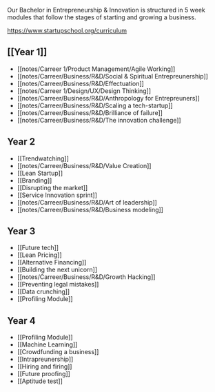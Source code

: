 Our Bachelor in Entrepreneurship & Innovation is structured in 5 week modules that follow the stages of starting and growing a business.



https://www.startupschool.org/curriculum


## [[Year 1]]
* [[notes/Carreer 1/Product Management/Agile Working]]
* [[notes/Carreer/Business/R&D/Social & Spiritual Entrepreunership]]
* [[notes/Carreer/Business/R&D/Effectuation]]
* [[notes/Carreer 1/Design/UX/Design Thinking]]
* [[notes/Carreer/Business/R&D/Anthropology for Entrepreuners]]
* [[notes/Carreer/Business/R&D/Scaling a tech-startup]]
* [[notes/Carreer/Business/R&D/Brilliance of failure]]
* [[notes/Carreer/Business/R&D/The innovation challenge]]

## Year 2
* [[Trendwatching]]
* [[notes/Carreer/Business/R&D/Value Creation]]
* [[Lean Startup]]
* [[Branding]]
* [[Disrupting the market]]
* [[Service Innovation sprint]]
* [[notes/Carreer/Business/R&D/Art of leadership]]
* [[notes/Carreer/Business/R&D/Business modeling]]

## Year 3
* [[Future tech]]
* [[Lean Pricing]]
* [[Alternative Financing]]
* [[Building the next unicorn]]
* [[notes/Carreer/Business/R&D/Growth Hacking]]
* [[Preventing legal mistakes]]
* [[Data crunching]]
* [[Profiling Module]]

## Year 4

* [[Profiling Module]]
* [[Machine Learning]]
* [[Crowdfunding a business]]
* [[Intrapreunership]]
* [[Hiring and firing]]
* [[Future proofing]]
* [[Aptitude test]]